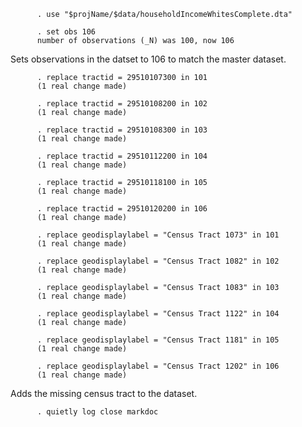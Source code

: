           . use "$projName/$data/householdIncomeWhitesComplete.dta"

          . set obs 106
          number of observations (_N) was 100, now 106

Sets observations in the datset to 106 to match the master dataset.

          . replace tractid = 29510107300 in 101
          (1 real change made)

          . replace tractid = 29510108200 in 102
          (1 real change made)

          . replace tractid = 29510108300 in 103
          (1 real change made)

          . replace tractid = 29510112200 in 104
          (1 real change made)

          . replace tractid = 29510118100 in 105
          (1 real change made)

          . replace tractid = 29510120200 in 106
          (1 real change made)

          . replace geodisplaylabel = "Census Tract 1073" in 101
          (1 real change made)

          . replace geodisplaylabel = "Census Tract 1082" in 102
          (1 real change made)

          . replace geodisplaylabel = "Census Tract 1083" in 103
          (1 real change made)

          . replace geodisplaylabel = "Census Tract 1122" in 104
          (1 real change made)

          . replace geodisplaylabel = "Census Tract 1181" in 105
          (1 real change made)

          . replace geodisplaylabel = "Census Tract 1202" in 106
          (1 real change made)

Adds the missing census tract to the dataset.

          . quietly log close markdoc
